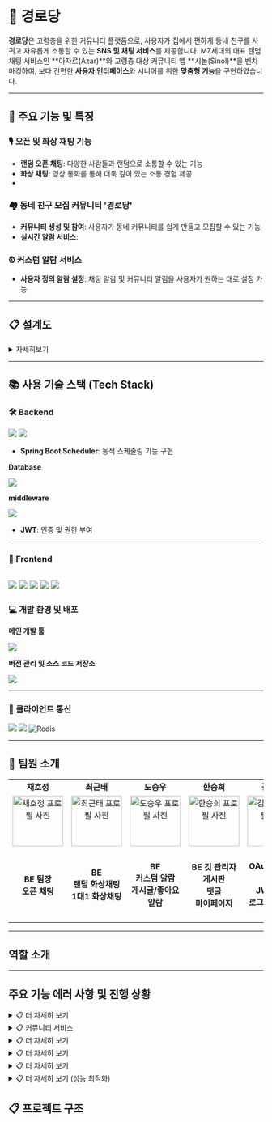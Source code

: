 # 🏡 경로당


**경로당**은 고령층을 위한 커뮤니티 플랫폼으로, 사용자가 집에서 편하게 동네 친구를 사귀고 자유롭게 소통할 수 있는 **SNS 및 채팅 서비스**를 제공합니다.
 MZ세대의 대표 랜덤 채팅 서비스인 **아자르(Azar)**와 고령층 대상 커뮤니티 앱 **시놀(Sinol)**을 벤치마킹하여, 
 보다 간편한 **사용자 인터페이스**와 시니어를 위한 **맞춤형 기능**을 구현하였습니다.

---
## 📌 주요 기능 및 특징

### 🎙️ 오픈 및 화상 채팅 기능
- **랜덤 오픈 채팅**: 다양한 사람들과 랜덤으로 소통할 수 있는 기능  
- **화상 채팅**: 영상 통화를 통해 더욱 깊이 있는 소통 경험 제공
- 
### 🏘️ 동네 친구 모집 커뮤니티 '경로당'
- **커뮤니티 생성 및 참여**: 사용자가 동네 커뮤니티를 쉽게 만들고 모집할 수 있는 기능  
- **실시간 알람 서비스**: 

### ⏰ 커스텀 알람 서비스
- **사용자 정의 알람 설정**: 채팅 알람 및 커뮤니티 알림을 사용자가 원하는 대로 설정 가능 
  
---
## 📋 설계도
<details>
<summary>자세히보기</summary>

-작성

</details>

---

## 📚 사용 기술 스택 (Tech Stack)

### 🛠 Backend
 <img src="https://img.shields.io/badge/Java-007396?style=for-the-badge&logo=Java&logoColor=white">
 <img src="https://img.shields.io/badge/Spring Boot-6DB33F?style=for-the-badge&logo=spring boot&logoColor=white">

   - **Spring Boot Scheduler**: 동적 스케줄링 기능 구현
 
<strong>Database</strong>

  <img src="https://img.shields.io/badge/My Sql-4479A1?style=for-the-badge&logo=mysql&logoColor=white"> 
  
<strong>middleware</strong>
 
  <img src="https://img.shields.io/badge/redis-%23DD0031.svg?style=for-the-badge&logo=redis&logoColor=white">

  


- **JWT**: 인증 및 권한 부여
---

### 🎨 Frontend
<img src="https://img.shields.io/badge/html5-E34F26?style=for-the-badge&logo=html5&logoColor=white">  <img src="https://img.shields.io/badge/css3-1572B6?style=for-the-badge&logo=css3&logoColor=white">  <img src="https://img.shields.io/badge/Thymeleaf-005F0F?style=for-the-badge&logo=Thymeleaf&logoColor=white">  <img src="https://img.shields.io/badge/CKEditor-0287D0?style=for-the-badge&logo=ckeditor4&logoColor=white">
<img src="https://img.shields.io/badge/javascript-%23323330.svg?style=for-the-badge&logo=javascript&logoColor=%23F7DF1E"> 
---

### 💻 개발 환경 및 배포

<strong>메인 개발 툴</strong>

 <img src="https://img.shields.io/badge/IntelliJ IDEA -000000?style=for-the-badge&logo=intellijidea&logoColor=white">
  
 <strong>버전 관리 및 소스 코드 저장소  </strong>
 
  <img src="https://img.shields.io/badge/GitHub -181717?style=for-the-badge&logo=github&logoColor=white">


---

### 📡 클라이언트 통신
 <img src="https://img.shields.io/badge/WebSocket API-색상?style=for-the-badge&logo=rsocket&logoColor=white"> <img src="https://img.shields.io/badge/webrtc -333333?style=for-the-badge&logo=webrtc&logoColor=white">  ![Redis](https://img.shields.io/badge/redis-%23DD0031.svg?style=for-the-badge&logo=redis&logoColor=white)
  


---



## 📌 팀원 소개

<table>
  <tbody>
    <!-- 첫 번째 행: 팀원 이름 -->
    <tr>
      <td align="center"><b>채호정</b></td>
      <td align="center"><b>최근태</b></td>
      <td align="center"><b>도승우</b></td>
      <td align="center"><b>한승희</b></td>
      <td align="center"><b>김강민</b></td>
    </tr>
    <tr>
      <td align="center">
        <a href="https://github.com/Hojeong016">
          <img src="https://avatars.githubusercontent.com/Hojeong016" width="100px;" alt="채호정 프로필 사진"/>
        </a>
      </td>
      <td align="center">
        <a href="https://github.com/MagongDo">
           <img src="https://avatars.githubusercontent.com/RooDu" width="100px;" alt="최근태 프로필 사진"/>
        </a>
      </td>
      <td align="center">
        <a href="https://github.com/RooDu">
        <img src="https://avatars.githubusercontent.com/MagongDo" width="100px;" alt="도승우 프로필 사진"/>
        </a>
      </td>
      <td align="center">
        <a href="https://github.com/SeungHuiHan">
          <img src="https://avatars.githubusercontent.com/SeungHuiHan" width="100px;" alt="한승희 프로필 사진"/>
        </a>
      </td>
      <td align="center">
        <a href="https://github.com/adorahelen">
          <img src="https://avatars.githubusercontent.com/adorahelen" width="100px;" alt="김강민 프로필 사진"/>
        </a>
      </td>
    </tr>
    <tr>
      <td align="center"><b>BE 팀장<br/>오픈 채팅</b></td>
      <td align="center"><b>BE<br/>랜덤 화상채팅<br/>1대1 화상채팅</b></td>
      <td align="center"><b>BE<br/>커스텀 알람<br/>게시글/좋아요 알람</b></td>
      <td align="center"><b>BE 깃 관리자<br/>게시판<br/>댓글<br/>마이페이지</b></td>
      <td align="center"><b>BE<br/>OAuth2 로그인<br/>JWT토큰<br/>로그인/회원가입</b></td>
    </tr>
  </tbody>
</table>

---

## 역할 소개 

 




---
## 주요 기능 에러 사항 및 진행 상황 


<details>
<summary>📋 더 자세히 보기</summary>

-작성

</details>

<details>
<summary>📋 커뮤니티 서비스 </summary>

### 🔍 미리 보기
- [회원가입](#회원가입)
- [OAuth로 로그인](#OAuth로_로그인)
- [구글 로그인하기](#구글_로그인하기)
- [카카오톡 로그인하기](#카카오톡_로그인하기)
- [페이징](#페이징)
- [문제상황](#문제상황)
- [해결상황](#해결상황)


### 회원가입

![image](https://github.com/user-attachments/assets/1ff10135-f2af-4b2b-8818-a75f9d3f00ad)
- http://localhost:8080/signup 회원가입 필요
- blogdb의 users테이블에 OAuth 이메일과 비밀번호가 있어야 다음이 진행됨-> 디비에 레코드가 없어도 돌아가는 방법이 없나?

### OAuth로 로그인

![image](https://github.com/user-attachments/assets/7fc39bfb-c75a-4f7c-a49b-c28c54cdd980)
- http://localhost:8080/login

### 구글 로그인하기

![image](https://github.com/user-attachments/assets/f45e0aa3-1d51-43c2-a7fc-c76fc928e749)
- users테이블에 있는 구글 이메일로 로그인

****
![image](https://github.com/user-attachments/assets/e4a93f67-35ab-40d6-9049-b1e3d4d5dfb7)

- 비밀번호 입력
- 이때 db에서 비밀번호는 암호화되어 있음

****
![image](https://github.com/user-attachments/assets/5fe73090-f741-4033-9b17-2e1fc2e92b15)
- 계속

****
![image](https://github.com/user-attachments/assets/a9bd5ca9-48f8-43ab-82be-c05b9d1d9751)

- 글 목록

****
![image](https://github.com/user-attachments/assets/5bbd54c8-b274-48d0-b6fa-6bb40df700e2)
- 글 등록 가능

****
![image](https://github.com/user-attachments/assets/15b2df53-181b-43ec-9a38-960f48df71c8)
- 자신이 작성한(같은 이메일) 글이면 수정, 삭제 가능

****
![image](https://github.com/user-attachments/assets/d65b9408-e81a-4c90-9598-7398fd346e16)
- 다른 사용자가 작성한 글은 수정, 삭제 불가 ->다른 사용자와 본인을 구분해서 다른 사용자의 글은 수정, 삭제 버튼이 안보이게 할 순 없을까

****
### 카카오톡 로그인하기

![image](https://github.com/user-attachments/assets/9fe28100-ea9e-4fd4-9404-c4d7897698c6)
- users테이블에 있는 카카오톡 이메일로 로그인
- 이후 구글 로그인과 똑같이 됨
****

### 페이징

![image](https://github.com/user-attachments/assets/4b24a95c-2639-424e-8606-e06a401b95bf)
- 최대 10페이지가 보이게 만듦 (예시를 위해 게시글을 1개씩 보이게 했으나 실제로는 최대 10개가 보임)
- '다음' 버튼은 아직 표시되지 않은 다음 페이지 그룹이 있을 때만 보임(활성화)
- '이전' 버튼은 이전 페이지 그룹이 10 이상일 때만 보임(활성화)

![image](https://github.com/user-attachments/assets/6d3a7409-318c-4729-bdda-cb5dcf454762)
- '다음' 버튼을 클릭면 11페이지로 이동함

![image](https://github.com/user-attachments/assets/9efb2499-5096-49c8-b834-713e478207e9)
- 11페이지에서 '다음' 버튼을클릭하면 21페이지로 이동함
- 표시되지 않은 다음 페이지 그룹이 없으므로 '다음' 버튼이 보이지 않음

![image](https://github.com/user-attachments/assets/2a154142-17b9-45b0-8f74-43c54f345c9c)
- 24페이지에서 '이전' 버튼 클릭하면 20페이지로 이동

![image](https://github.com/user-attachments/assets/49802d70-c6ad-41f7-8747-7151d0d3fa27)
- 20페이지에서 '이전' 보튼 클릭하면 10페이지로 이동
- 표시되지 않은 이전 페이지 그룹이 없으므로 '이전' 버튼이 보이지 않음


****
### 문제상황

1. nickname 컬럼명이 겹치면 안됨
   - 만약에 사용자가 구글, 카카오톡 로그인을 시도할때 이름(ex. 홍길동)이 같으므로 nickname에 본인 이름이 들어간다.
 ```
  //OAuth관련키 저장
    @Column(name="nickname",unique = true)
    private String nickname;

    //생성자에 nickname 추가
    @Builder
    public User(String email, String password,String nickname) {
        this.email = email;
        this.password = password;
        this.nickname = nickname;
    }

    //사용자 이름 변경
    public User update(String nickname) {
        this.nickname = nickname;
        return this;
    }
 ```
  - 위 코드는 User 클래스 일부분
```
 private User savedOrUpdate(OAuth2User oAuth2User) {
        Map<String, Object> attributes = oAuth2User.getAttributes(); //OAuth2 사용자 정보(email, name 등)를 속성 맵으로 가져온다.

        // OAuth2User의 속성 출력
        String email;
        String name;

        if (attributes.containsKey("kakao_account")) {
            email = (String) ((Map<String, Object>) attributes.get("kakao_account")).get("email");
            System.out.println("Email from Kakao: " + email);
            name = (String) ((Map<String, Object>) attributes.get("properties")).get("nickname");

        } else {
            // 구글 사용자 정보 처리
            email = (String) attributes.get("email");
            name = (String) attributes.get("name");
        }

        User user = userRepository.findByEmail(email)
                .map(entity -> {
                    // 로그 추가
                    System.out.println("User found, updating: " + entity);
                    return entity.update(name);
                })
                ...
;
        return userRepository.save(user); //새로운 사용자 정보를 저장하거나 업데이트된 사용자 정보를 저장한다.
    }
```
- 위 코드는 Oauth2UserCustomService 클래스 일부분


![image](https://github.com/user-attachments/assets/7a1f11e9-aaa9-4fd0-94e6-950f15b47f33)
- 같은 nickname으로 로그인시 에러
  
- 결론: 같은 사용자가 구글계정에서 카카오톡 계정으로 로그인하기 위해 구글 계정 로그아웃할때, nickname이 본인 이름이 아닌 null로 업데이트되게 만들고 싶음(실패)

****
2.  blogdb의 users테이블에 OAuth 이메일과 비밀번호가 있어야함
   - 디비에 없는 계정으로 구글 로그인 시,이메일은 삽입되나 비밀번호가 디비에 삽입이 안됨
   - 이거 어짜피 구글 로그인만 성공해야 글을 작성,수정,삭제할 수 있으니까 신경 안써도 될까? (몰라)

****     
3. 로그아웃하면 세션 및 쿠키 삭제, 토큰 무효화되어야 함
   - 로그아웃되도 직전 로그인방식으로 들어가면 토큰이 살아있음...
```
        http.logout(logout -> logout
                .logoutRequestMatcher(new AntPathRequestMatcher("/logout", "GET"))
                .addLogoutHandler(new CustomLogoutHandler(oAuth2AuthorizationRequestBasedOnCookieRepository()))
                .logoutSuccessUrl("/login"));
```
- 위 코드는 WebOAuthSecurityConfig클래스 일부분

  
```
@Override
    public void logout(HttpServletRequest request, HttpServletResponse response, Authentication authentication) {
        HttpSession session = request.getSession(false);
        if (session != null) {
            session.invalidate(); // 세션 무효화
            System.out.println("Session invalidated.");
        }
        authorizationRequestRepository.removeAuthorizationRequestCookies(request, response);
        System.out.println("Authorization request cookies removed.");
        if (authentication != null) {
            SecurityContextHolder.clearContext();
            System.out.println("Security context cleared.");
        }
    }
```
- 위 코드는 CustomLogoutHandler 클래스 일부분


- 결론:
- 크롬 설정-> 개인 정보 보호 및 보안 -> 인터넷 사용 기록 삭제를 해야지만 토큰이 사라짐
- 로그아웃만으로  토큰 무효화, 쿠키 및 세션 삭제하고 싶다....

****
4. 일반 로그인으로 로그인하면 글 등록,수정,삭제가 안됨
- OAuthAndSessionSecurityConfig 클래스를 주석 해제하고 WebOAuthSecurityConfig 주석처리 후
```
<div class = "mb-4">
                    <form action="/login" method="POST">
                        <input type="hidden" th:name="${_csrf?.parameterName}" th:value="${_csrf?.token}" />
                        <div class="mb-3">
                            <label class="form-label text-white">Email address</label>
                            <input type="email" class="form-control" name="username">
                        </div>
                        <div class="mb-3">
                            <label class="form-label text-white">Password</label>
                            <input type="password" class="form-control" name="password">
                        </div>
                        <button type="submit" class="btn btn-primary">Submit</button>
                    </form>

                    <button type="button" class="btn btn-secondary mt-3" onclick="location.href='/signup'">회원가입</button>
                </div>
```
- oauth.html에 위 코드 주석 해제
![image](https://github.com/user-attachments/assets/933bd86b-91f0-4772-a93f-6dd8e84564c4)


- 일반 로그인을 하면 글 목록이 보이나 글 등록, 수정,삭제를 할 수 없음

- 결론: 일반 로그인도 액세스 토큰, 리프레시 토큰을 발급하게 만들고 싶음(실패)
****

### 해결상황

#### 페이징 넘버
![image](https://github.com/user-attachments/assets/ad1686d7-3353-49cc-837b-fcf1aa07f9b3)
- 2페이지를 클릭해도 http://localhost:8080/articles?page=1으로 로딩됨
![image](https://github.com/user-attachments/assets/561057d1-7d0d-4187-8145-06f8a40fe5e4)
- 1페이지를 클릭하면 에러 발생

  
- 초기 articleList.html 일부 코드
   ```
   <ul class="pagination justify-content-center">
       <!-- 이전 버튼 -->
       <li class="page-item" th:classappend="${page.hasPrevious()} ? '' : 'disabled'">
           <a class="page-link" th:href="@{/articles(page=${page.number > 0 ? page.number - 1 : 0}, size=${page.size})}" tabindex="-1">이전</a>
       </li>
   
       <!-- 페이지 번호 반복 -->
       <li class="page-item" th:each="i : ${#numbers.sequence(1, page.totalPages)}"
           th:classappend="${page.number + 1 == i} ? 'active' : ''">
           <a class="page-link" th:href="@{/articles(page=${i - 1}, size=${page.size})}"
              th:text="${i}"></a>
       </li>
   
       <!-- 다음 버튼 -->
       <li class="page-item" th:classappend="${page.hasNext()} ? '' : 'disabled'">
           <a class="page-link" th:href="@{/articles(page=${page.number + 1}, size=${page.size})}">다음</a>
       </li>
   </ul>
   ```

1. Spring Data JPA의 페이지 처리
    - Spring Data JPA에서 PageRequest.of(page, size) 메서드를 통해 페이지 요청을 생성할 때, 첫 번째 페이지를 0으로 처리한다.
    -  따라서 사용자가 입력하는 페이지 번호와 실제 페이지 번호 간의 불일치가 발생함
2. Thymeleaf 템플릿 코드의 오류
    - 페이지 번호 반복 처리에서 인덱스가 잘못 계산되어 페이지 번호가 올바르게 표시되지 않는다.
3. URL 파라미터 전달
    - 링크에서 페이지 번호를 0으로 설정하는 경우(예: 이전 버튼 클릭 시) page=-1 또는 page=0으로 잘못 전달되어 오류를 유발했다.
4.  첫번째 페이지 그룹에서의 '이전'버튼과 마지막 페이지 그룹에서의 '다음' 버튼은 비활성화가 됐지만 계속 보인다.


- 수정된 코드
  ![image](https://github.com/user-attachments/assets/eb359c69-2558-4bae-b02b-19e7ae02afd1)
  ```
   <nav aria-label="Page navigation">
        <ul class="pagination justify-content-center">

            <!-- 이전 그룹 버튼 -->
            <li class="page-item" th:classappend="${page.number >= 10} ? '' : 'd-none'">
                <a class="page-link" th:href="@{/articles(page=${(page.number/10)*10 }, size=${page.size})}" tabindex="-1">이전</a>
            </li>

            <!-- 페이지 번호 반복 -->
            <li class="page-item" th:each="i : ${#numbers.sequence((page.number/10)*10, ((page.number/10)*10 + 9) < page.totalPages ? (page.number/10)*10 + 9 : page.totalPages - 1)}"
                th:classappend="${page.number == i} ? 'active' : ''">
                <a class="page-link" th:href="@{/articles(page=${i+1}, size=${page.size})}" th:text="${i+1}"></a> <!-- 1-based 페이지 표시 -->
            </li>

            <!-- 다음 그룹 버튼 -->
            <li class="page-item" th:classappend="${(page.number/10)*10 + 10 < page.totalPages} ? '' : 'd-none'">
                <a class="page-link" th:href="@{/articles(page=${(page.number/10)*10 + 11}, size=${page.size})}">다음</a>
            </li>

        </ul>
    </nav>
  ```

- n페이지 http://localhost:8080/articles?page=n 
- 페이지네이션 로직을 수정하여 페이지 번호를 올바르게 계산하도록 함
- 이전, 다음 버튼 클릭 시 올바른 페이지로 이동하도록 th:classappend와 href를 수정함
- 'd-none' 사용하여 첫번째 페이지 그룹에서의 '이전'버튼과 마지막 페이지 그룹에서의 '다음' 버튼 보이지 않게 함(비활성화)
  
##### 참고
    
```
<script>
    // 페이지 번호를 로그에 출력
    document.addEventListener('DOMContentLoaded', function () {
        // Thymeleaf 변수를 JavaScript로 전달
        var currentPage = [[${page.number}]]; // 0-based 페이지 번호
        var totalPages = [[${page.totalPages}]];

        // 콘솔에 출력
        console.log("Current page number: " + currentPage);
        console.log("Total number of pages: " + totalPages);

    });
</script>
```
- 콘솔 로그 찍으면서 pageNumber 확인


</details>

<details>
<summary>📋 더 자세히 보기 </summary>

- 
</details>

<details>
<summary>📋 더 자세히 보기 </summary>

- 

</details>

<details>
<summary>📋 더 자세히 보기 </summary>


</details>
<details>
<summary>📋 더 자세히 보기 (성능 최적화)</summary>


</details>



## 📋 프로젝트 구조


